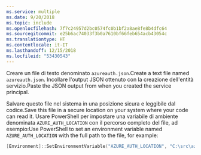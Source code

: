 ```yaml
---
ms.service: multiple
ms.date: 9/20/2018
ms.topic: include
ms.openlocfilehash: 7f7c24957d2bc0574fc0b1bf2a8ae8fe8b4dfc64
ms.sourcegitcommit: e25b6ac74033f3b0a7610bf66feb654acb43054c
ms.translationtype: HT
ms.contentlocale: it-IT
ms.lasthandoff: 12/15/2018
ms.locfileid: "53430543"
---
```

<span data-ttu-id="71cd1-101">Creare un file di testo denominato `azureauth.json`.</span><span class="sxs-lookup"><span data-stu-id="71cd1-101">Create a text file named `azureauth.json`.</span></span> <span data-ttu-id="71cd1-102">Incollare l'output JSON ottenuto con la creazione dell'entità servizio.</span><span class="sxs-lookup"><span data-stu-id="71cd1-102">Paste the JSON output from when you created the service principal.</span></span>

<span data-ttu-id="71cd1-103">Salvare questo file nel sistema in una posizione sicura e leggibile dal codice.</span><span class="sxs-lookup"><span data-stu-id="71cd1-103">Save this file in a secure location on your system where your code can read it.</span></span> <span data-ttu-id="71cd1-104">Usare PowerShell per impostare una variabile di ambiente denominata `AZURE_AUTH_LOCATION` con il percorso completo del file, ad esempio:</span><span class="sxs-lookup"><span data-stu-id="71cd1-104">Use PowerShell to set an environment variable named `AZURE_AUTH_LOCATION` with the full path to the file, for example:</span></span>

```powershell
[Environment]::SetEnvironmentVariable("AZURE_AUTH_LOCATION", "C:\src\azureauth.json", "User")
```
